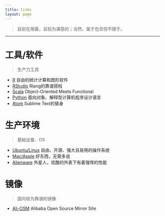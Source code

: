 ```yaml
---
title: links
layout: page
---
```


> 目前在用着，且较为满意的；当然，属于包含但不限于。

---

# 工具/软件
> 生产力工具

- [R](http://www.r-project.org) 自由的统计计算和图形软件
- [RStudio](https://www.rstudio.com/) Rlang的靠谱搭档
- [Scala](http://www.scala-lang.org) Object-Oriented Meets Functional
- [Python](https://www.python.org) 面向对象、解释型计算机程序设计语言
- [Atom](https://atom.io/) Sublime Text的替身

# 生产环境
> 基础设备、OS

- [Ubuntu/Linux](http://www.ubuntu.com/)  自由、开源、强大且易用的操作系统
- [Mac/Apple](http://www.apple.com/cn/) 好东西，无需多说
- [Alienware](http://www.alienware.com/) 外星人，炫酷的外表下有着强悍的性能

# 镜像
> 国内较为靠谱的镜像

- [Ali-OSM](http://mirrors.aliyun.com/)  Alibaba Open Source Mirror Site
